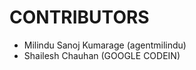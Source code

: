 CONTRIBUTORS
============

 - Milindu Sanoj Kumarage (agentmilindu)
 - Shailesh Chauhan (GOOGLE CODEIN)
